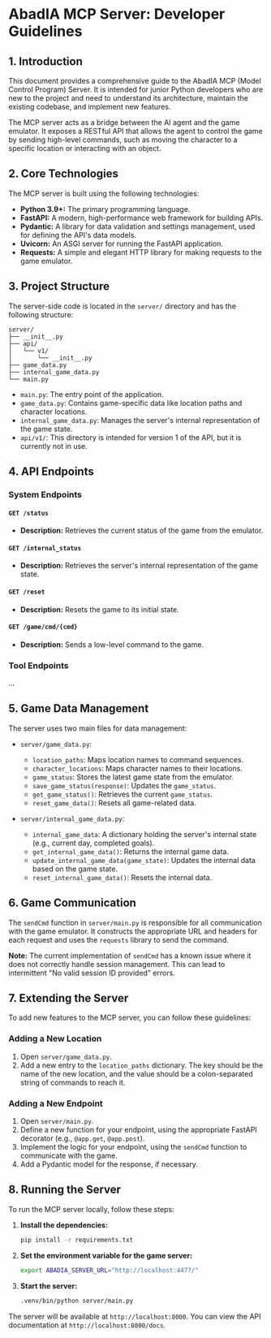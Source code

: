 # AbadIA MCP Server: Developer Guidelines

## 1. Introduction

This document provides a comprehensive guide to the AbadIA MCP (Model Control Program) Server. It is intended for junior Python developers who are new to the project and need to understand its architecture, maintain the existing codebase, and implement new features.

The MCP server acts as a bridge between the AI agent and the game emulator. It exposes a RESTful API that allows the agent to control the game by sending high-level commands, such as moving the character to a specific location or interacting with an object.

## 2. Core Technologies

The MCP server is built using the following technologies:

*   **Python 3.9+:** The primary programming language.
*   **FastAPI:** A modern, high-performance web framework for building APIs.
*   **Pydantic:** A library for data validation and settings management, used for defining the API's data models.
*   **Uvicorn:** An ASGI server for running the FastAPI application.
*   **Requests:** A simple and elegant HTTP library for making requests to the game emulator.

## 3. Project Structure

The server-side code is located in the `server/` directory and has the following structure:

```
server/
├── __init__.py
├── api/
│   └── v1/
│       └── __init__.py
├── game_data.py
├── internal_game_data.py
└── main.py
```

*   `main.py`: The entry point of the application.
*   `game_data.py`: Contains game-specific data like location paths and character locations.
*   `internal_game_data.py`: Manages the server's internal representation of the game state.
*   `api/v1/`: This directory is intended for version 1 of the API, but it is currently not in use.

## 4. API Endpoints

### System Endpoints

#### `GET /status`

*   **Description:** Retrieves the current status of the game from the emulator.

#### `GET /internal_status`

*   **Description:** Retrieves the server's internal representation of the game state.

#### `GET /reset`

*   **Description:** Resets the game to its initial state.

#### `GET /game/cmd/{cmd}`

*   **Description:** Sends a low-level command to the game.

### Tool Endpoints

...

## 5. Game Data Management

The server uses two main files for data management:

*   `server/game_data.py`:
    *   `location_paths`: Maps location names to command sequences.
    *   `character_locations`: Maps character names to their locations.
    *   `game_status`: Stores the latest game state from the emulator.
    *   `save_game_status(response)`: Updates the `game_status`.
    *   `get_game_status()`: Retrieves the current `game_status`.
    *   `reset_game_data()`: Resets all game-related data.

*   `server/internal_game_data.py`:
    *   `internal_game_data`: A dictionary holding the server's internal state (e.g., current day, completed goals).
    *   `get_internal_game_data()`: Returns the internal game data.
    *   `update_internal_game_data(game_state)`: Updates the internal data based on the game state.
    *   `reset_internal_game_data()`: Resets the internal data.

## 6. Game Communication

The `sendCmd` function in `server/main.py` is responsible for all communication with the game emulator. It constructs the appropriate URL and headers for each request and uses the `requests` library to send the command.

**Note:** The current implementation of `sendCmd` has a known issue where it does not correctly handle session management. This can lead to intermittent "No valid session ID provided" errors.

## 7. Extending the Server

To add new features to the MCP server, you can follow these guidelines:

### Adding a New Location

1.  Open `server/game_data.py`.
2.  Add a new entry to the `location_paths` dictionary. The key should be the name of the new location, and the value should be a colon-separated string of commands to reach it.

### Adding a New Endpoint

1.  Open `server/main.py`.
2.  Define a new function for your endpoint, using the appropriate FastAPI decorator (e.g., `@app.get`, `@app.post`).
3.  Implement the logic for your endpoint, using the `sendCmd` function to communicate with the game.
4.  Add a Pydantic model for the response, if necessary.

## 8. Running the Server

To run the MCP server locally, follow these steps:

1.  **Install the dependencies:**
    ```bash
    pip install -r requirements.txt
    ```
2.  **Set the environment variable for the game server:**
    ```bash
    export ABADIA_SERVER_URL="http://localhost:4477/"
    ```
3.  **Start the server:**
    ```bash
    .venv/bin/python server/main.py
    ```

The server will be available at `http://localhost:8000`. You can view the API documentation at `http://localhost:8000/docs`.
